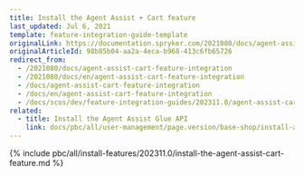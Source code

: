 ```yaml
---
title: Install the Agent Assist + Cart feature
last_updated: Jul 6, 2021
template: feature-integration-guide-template
originalLink: https://documentation.spryker.com/2021080/docs/agent-assist-cart-feature-integration
originalArticleId: 98b85b04-aa2a-4eca-b968-413c6fb65726
redirect_from:
  - /2021080/docs/agent-assist-cart-feature-integration
  - /2021080/docs/en/agent-assist-cart-feature-integration
  - /docs/agent-assist-cart-feature-integration
  - /docs/en/agent-assist-cart-feature-integration
  - /docs/scos/dev/feature-integration-guides/202311.0/agent-assist-cart-feature-integration.html
related:
  - title: Install the Agent Assist Glue API
    link: docs/pbc/all/user-management/page.version/base-shop/install-and-upgrade/install-the-agent-assist-glue-api.html
---
```


{% include pbc/all/install-features/202311.0/install-the-agent-assist-cart-feature.md %} <!-- To edit, see /_includes/pbc/all/install-features/202311.0/install-the-agent-assist-cart-feature.md -->
